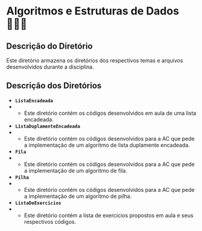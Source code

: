 # Algoritmos e Estruturas de Dados 👨🏻‍🎓

## Descrição do Diretório

Este diretório armazena os diretórios dos respectivos temas e arquivos desenvolvidos durante a disciplina.

## Descrição dos Diretórios

- **`ListaEncadeada`**
- - Este diretório contém os códigos desenvolvidos em aula de uma lista encadeada.
- **`ListaDuplamenteEncadeada`**
- - Este diretório contém os códigos desenvolvidos para a AC que pede a implementação de um algoritmo de lista duplamente encadeada.
- **`Fila`**
- - Este diretório contém os códigos desenvolvidos para a AC que pede a implementação de um algoritmo de fila.
- **`Pilha`**
- - Este diretório contém os códigos desenvolvidos para a AC que pede a implementação de um algoritmo de pilha.
- **`ListaDeExercicios`**
- - Este diretório contém a lista de exercícios propostos em aula e seus respectivos códigos.
